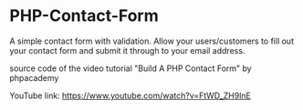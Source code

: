 # PHP-Contact-Form
A simple contact form with validation. Allow your users/customers to fill out your contact form and submit it through to your email address.


source code of the video tutorial "Build A PHP Contact Form" by phpacademy

YouTube link:
https://www.youtube.com/watch?v=FtWD_ZH9lnE
